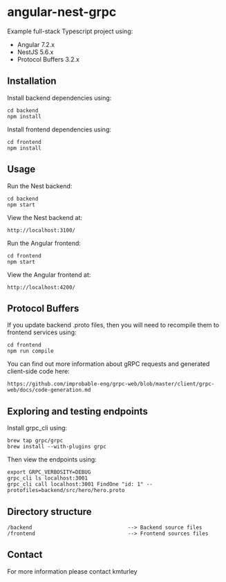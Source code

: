 # angular-nest-grpc

Example full-stack Typescript project using:

* Angular 7.2.x
* NestJS 5.6.x
* Protocol Buffers 3.2.x


## Installation

Install backend dependencies using:

    cd backend
    npm install

Install frontend dependencies using:

    cd frontend
    npm install


## Usage

Run the Nest backend:

    cd backend
    npm start

View the Nest backend at:

    http://localhost:3100/

Run the Angular frontend:

    cd frontend
    npm start

View the Angular frontend at:

    http://localhost:4200/


## Protocol Buffers

If you update backend .proto files, then you will need to recompile them to frontend services using:

    cd frontend
    npm run compile

You can find out more information about gRPC requests and generated client-side code here:

    https://github.com/improbable-eng/grpc-web/blob/master/client/grpc-web/docs/code-generation.md


## Exploring and testing endpoints

Install grpc_cli using:

    brew tap grpc/grpc
    brew install --with-plugins grpc

Then view the endpoints using:

    export GRPC_VERBOSITY=DEBUG
    grpc_cli ls localhost:3001
    grpc_cli call localhost:3001 FindOne "id: 1" --protofiles=backend/src/hero/hero.proto


## Directory structure

    /backend                               --> Backend source files
    /frontend                              --> Frontend sources files


## Contact

For more information please contact kmturley
